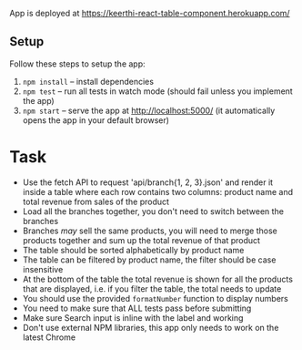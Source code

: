 App is deployed at https://keerthi-react-table-component.herokuapp.com/

## Setup

Follow these steps to setup the app:

1. `npm install` – install dependencies
2. `npm test` – run all tests in watch mode (should fail unless you implement the app)
3. `npm start` – serve the app at [http://localhost:5000/](http://localhost:5000/) (it automatically opens the app in your default browser)

# Task

 - Use the fetch API to request 'api/branch{1, 2, 3}.json' and render it inside a table where each row contains two columns: product name and total revenue from sales of the product
 - Load all the branches together, you don't need to switch between the branches
 - Branches *may* sell the same products, you will need to merge those products together and sum up the total revenue of that product
 - The table should be sorted alphabetically by product name
 - The table can be filtered by product name, the filter should be case insensitive
 - At the bottom of the table the total revenue is shown for all the products that are displayed, i.e. if you filter the table, the total needs to update
 - You should use the provided `formatNumber` function to display numbers
 - You need to make sure that ALL tests pass before submitting
 - Make sure Search input is inline with the label and working
 - Don't use external NPM libraries, this app only needs to work on the latest Chrome